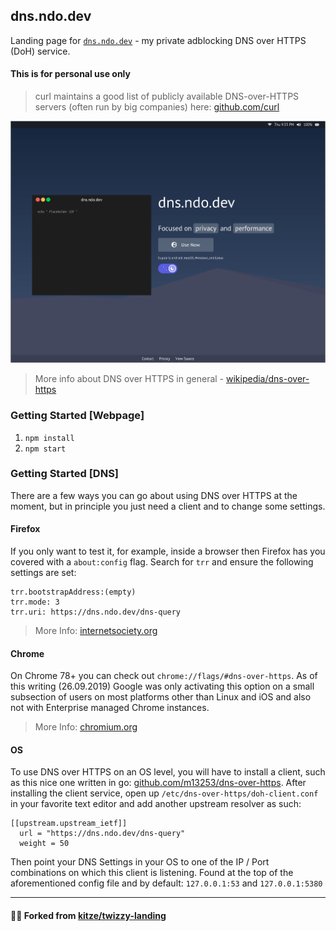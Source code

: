 ## dns.ndo.dev

Landing page for [`dns.ndo.dev`](https://dns.ndo.dev) - my private adblocking DNS over HTTPS (DoH) service.

#### This is for personal use only

> curl maintains a good list of publicly available DNS-over-HTTPS servers (often run by big companies) here: [github.com/curl](https://github.com/curl/curl/wiki/DNS-over-HTTPS)

![Screenshot](screenshot.png)

> More info about DNS over HTTPS in general - [wikipedia/dns-over-https](https://en.wikipedia.org/wiki/DNS_over_HTTPS)

### Getting Started [Webpage]

1. `npm install`
2. `npm start`

### Getting Started [DNS]

There are a few ways you can go about using DNS over HTTPS at the moment, but in principle you just need a client and to change some settings. 

#### Firefox

If you only want to test it, for example, inside a browser then Firefox has you covered with a `about:config` flag. Search for `trr` and ensure the following settings are set:

```
trr.bootstrapAddress:(empty)
trr.mode: 3
trr.uri: https://dns.ndo.dev/dns-query
```

> More Info: [internetsociety.org](https://www.internetsociety.org/blog/2018/12/dns-privacy-support-in-mozilla-firefox/)

#### Chrome

On Chrome 78+ you can check out `chrome://flags/#dns-over-https`. As of this writing (26.09.2019) Google was only activating this option on a small subsection of users on most platforms other than Linux and iOS and also not with Enterprise managed Chrome instances. 

> More Info: [chromium.org](https://www.chromium.org/developers/dns-over-https)

#### OS

To use DNS over HTTPS on an OS level, you will have to install a client, such as this nice one written in go: [github.com/m13253/dns-over-https](https://github.com/m13253/dns-over-https). After installing the client service, open up `/etc/dns-over-https/doh-client.conf` in your favorite text editor and add another upstream resolver as such: 

```
[[upstream.upstream_ietf]]
  url = "https://dns.ndo.dev/dns-query"
  weight = 50
```
Then point your DNS Settings in your OS to one of the IP / Port combinations on which this client is listening. Found at the top of the aforementioned config file and by default: `127.0.0.1:53` and `127.0.0.1:5380`



---

#### 🙋‍♂️ Forked from [kitze/twizzy-landing](https://github.com/kitze/twizzy-landing)  
